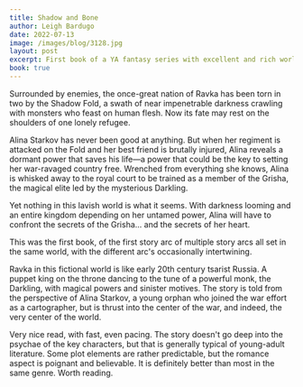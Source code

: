 ```yaml
---
title: Shadow and Bone
author: Leigh Bardugo
date: 2022-07-13
image: /images/blog/3128.jpg
layout: post
excerpt: First book of a YA fantasy series with excellent and rich world building and complex characters who are not all stark black-and-white.
book: true
---
```


Surrounded by enemies, the once-great nation of Ravka has been torn in two by the Shadow Fold, a swath of near impenetrable darkness crawling with monsters who feast on human flesh. Now its fate may rest on the shoulders of one lonely refugee.

Alina Starkov has never been good at anything. But when her regiment is attacked on the Fold and her best friend is brutally injured, Alina reveals a dormant power that saves his life—a power that could be the key to setting her war-ravaged country free. Wrenched from everything she knows, Alina is whisked away to the royal court to be trained as a member of the Grisha, the magical elite led by the mysterious Darkling.

Yet nothing in this lavish world is what it seems. With darkness looming and an entire kingdom depending on her untamed power, Alina will have to confront the secrets of the Grisha... and the secrets of her heart.

This was the first book, of the first story arc of multiple story arcs all set in the same world, with the different arc's occasionally intertwining.

Ravka in this fictional world is like early 20th century tsarist Russia. A puppet king on the throne dancing to the tune of a powerful monk, the Darkling, with magical powers and sinister motives. The story is told from the perspective of Alina Starkov, a young orphan who joined the war effort as a cartographer, but is thrust into the center of the war, and indeed, the very center of the world.

Very nice read, with fast, even pacing. The story doesn't go deep into the psychae of the key characters, but that is generally typical of young-adult literature. Some plot elements are rather predictable, but the romance aspect is poignant and believable. It is definitely better than most in the same genre. Worth reading.
